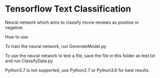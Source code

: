 # Tensorflow Text Classification
 Neural network which aims to classify movie reviews as positive or negative.

How to use:

To train the neural network, run GenerateModel.py

To use the neural network to test a file, save the file in this folder as test.txt and run ClassifyData.py

Python3.7 is not supported, use Python2.7 or Python3.6 for best results. 
